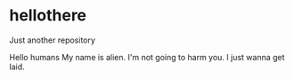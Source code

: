 # hellothere
Just another repository 

Hello humans
My name is alien. I'm not going to harm you. I just wanna get laid.
